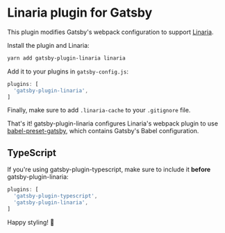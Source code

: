# Linaria plugin for Gatsby

This plugin modifies Gatsby's webpack configuration to support [Linaria][].

Install the plugin and Linaria:

```sh
yarn add gatsby-plugin-linaria linaria
```

Add it to your plugins in `gatsby-config.js`:

```js
plugins: [
  'gatsby-plugin-linaria',
]
```

Finally, make sure to add `.linaria-cache` to your `.gitignore` file.

That's it! gatsby-plugin-linaria configures Linaria's webpack plugin to use
[babel-preset-gatsby][], which contains Gatsby's Babel configuration.

## TypeScript

If you're using gatsby-plugin-typescript, make sure to include it **before**
gatsby-plugin-linaria:

```js
plugins: [
  'gatsby-plugin-typescript',
  'gatsby-plugin-linaria',
]
```

Happy styling! :art:

[Linaria]: https://github.com/callstack/linaria
[babel-preset-gatsby]: https://github.com/gatsbyjs/gatsby/tree/master/packages/babel-preset-gatsby
